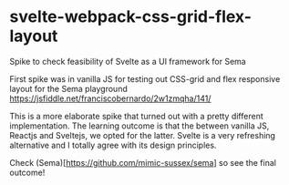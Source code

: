 # svelte-webpack-css-grid-flex-layout
Spike to check feasibility of Svelte as a UI framework for Sema  

First spike was in vanilla JS for testing out CSS-grid and flex responsive layout for the Sema playground
https://jsfiddle.net/franciscobernardo/2w1zmqha/141/

This is a more elaborate spike that turned out with a pretty different implementation. 
The learning outcome is that the between vanilla JS, Reactjs and Sveltejs, we opted for the latter. Svelte is a very refreshing alternative and I totally agree with its design principles. 

Check (Sema)[https://github.com/mimic-sussex/sema] so see the final outcome! 



